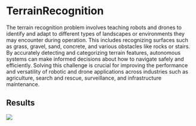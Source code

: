 # TerrainRecognition

The terrain recognition problem involves teaching robots and drones to identify and adapt to different types of landscapes or environments they may encounter during operation. 
This includes recognizing surfaces such as grass, gravel, sand, concrete, and various obstacles like rocks or stairs. 
By accurately detecting and categorizing terrain features, autonomous systems can make informed decisions about how to navigate safely and efficiently. 
Solving this challenge is crucial for improving the performance and versatility of robotic and drone applications across industries such as agriculture, search and rescue, surveillance, and infrastructure maintenance.

## Results

![](https://i.ibb.co/zQSQSLq/terrain.png)
